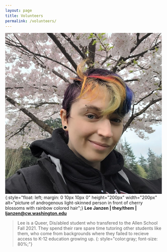 ```yaml
---
layout: page
title: Volunteers
permalink: /volunteers/
---
```


![ljanzen](/images/ljanzen.jpg){:style="float: left; margin: 0 10px 10px 0" height="200px" width="200px" alt="picture of androgenous light-skinned person in front of cherry blossoms with rainbow colored hair";}
**Lee Janzen | they/them | ljanzen@cw.washington.edu**

> Lee is a Queer, Dis/abled student who transfered to the Allen School Fall 2021. They spend their rare spare time tutoring other students like them, who come from backgrounds where they failed to recieve access to K-12 education growing up.
{: style="color:gray; font-size: 80%;"}
